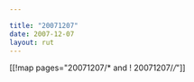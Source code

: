 ```yaml
---

title: "20071207"
date: 2007-12-07
layout: rut
---
```


[[!map pages="20071207/* and ! 20071207/*/*"]]
